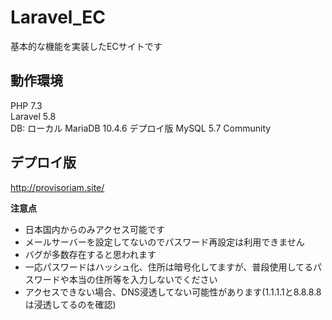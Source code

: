 # Laravel_EC
基本的な機能を実装したECサイトです

## 動作環境
PHP 7.3  
Laravel 5.8  
DB: ローカル MariaDB 10.4.6 デプロイ版 MySQL 5.7 Community

## デプロイ版
<http://provisoriam.site/>  

**注意点**  
* 日本国内からのみアクセス可能です  
* メールサーバーを設定してないのでパスワード再設定は利用できません  
* バグが多数存在すると思われます  
* 一応パスワードはハッシュ化、住所は暗号化してますが、普段使用してるパスワードや本当の住所等を入力しないでください
* アクセスできない場合、DNS浸透してない可能性があります(1.1.1.1と8.8.8.8は浸透してるのを確認)
